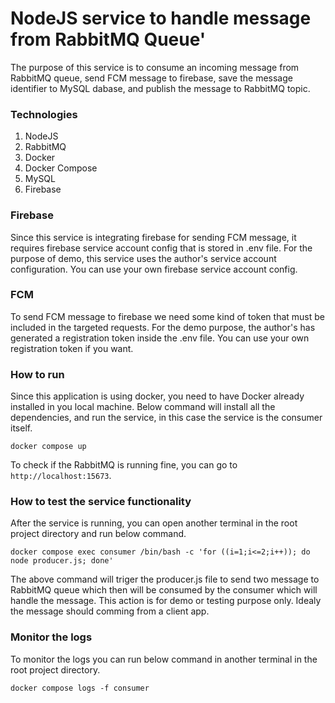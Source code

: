 # NodeJS service to handle message from RabbitMQ Queue'

The purpose of this service is to consume an incoming message from RabbitMQ queue, send FCM message to firebase, save the message identifier to MySQL dabase, and publish the message to RabbitMQ topic.

### Technologies

1. NodeJS
2. RabbitMQ
3. Docker
4. Docker Compose
5. MySQL
6. Firebase

### Firebase

Since this service is integrating firebase for sending FCM message, it requires firebase service account config that is stored in .env file. For the purpose of demo, this service uses the author's service account configuration. You can use your own firebase service account config.

### FCM

To send FCM message to firebase we need some kind of token that must be included in the targeted requests. For the demo purpose, the author's has generated a registration token inside the .env file. You can use your own registration token if you want.

### How to run

Since this application is using docker, you need to have Docker already installed in you local machine. Below command will install all the dependencies, and run the service, in this case the service is the consumer itself.

```
docker compose up
```

To check if the RabbitMQ is running fine, you can go to `http://localhost:15673`.

### How to test the service functionality

After the service is running, you can open another terminal in the root project directory and run below command.

```
docker compose exec consumer /bin/bash -c 'for ((i=1;i<=2;i++)); do node producer.js; done'
```

The above command will triger the producer.js file to send two message to RabbitMQ queue which then will be consumed by the consumer which will handle the message. This action is for demo or testing purpose only. Idealy the message should comming from a client app.

### Monitor the logs

To monitor the logs you can run below command in another terminal in the root project directory.

```
docker compose logs -f consumer
```

